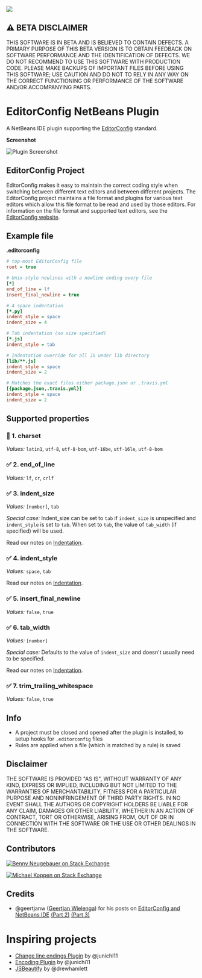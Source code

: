 [![](https://travis-ci.org/welovecoding/editorconfig-netbeans.svg?branch=master)](https://travis-ci.org/welovecoding/editorconfig-netbeans)

## :warning: BETA DISCLAIMER

THIS SOFTWARE IS IN BETA AND IS BELIEVED TO CONTAIN DEFECTS. A PRIMARY PURPOSE OF THIS BETA VERSION IS TO OBTAIN FEEDBACK ON SOFTWARE PERFORMANCE AND THE IDENTIFICATION OF DEFECTS. WE DO NOT RECOMMEND TO USE THIS SOFTWARE WITH PRODUCTION CODE. PLEASE MAKE BACKUPS OF IMPORTANT FILES BEFORE USING THIS SOFTWARE; USE CAUTION AND DO NOT TO RELY IN ANY WAY ON THE CORRECT FUNCTIONING OR PERFORMANCE OF THE SOFTWARE AND/OR ACCOMPANYING PARTS.

# EditorConfig NetBeans Plugin


A NetBeans IDE plugin supporting the [EditorConfig][] standard.

**Screenshot**

![Plugin Screenshot](https://dl.dropboxusercontent.com/u/74217418/screenshots/github/editorconfig-plugin/screen-1.png)


## EditorConfig Project

EditorConfig makes it easy to maintain the correct coding style when switching between different text editors and between different projects.  The EditorConfig project maintains a file format and plugins for various text editors which allow this file format to be read and used by those editors. For information on the file format and supported text editors, see the [EditorConfig website][EditorConfig].

## Example file

**.editorconfig**

```ini
# top-most EditorConfig file
root = true

# Unix-style newlines with a newline ending every file
[*]
end_of_line = lf
insert_final_newline = true

# 4 space indentation
[*.py]
indent_style = space
indent_size = 4

# Tab indentation (no size specified)
[*.js]
indent_style = tab

# Indentation override for all JS under lib directory
[lib/**.js]
indent_style = space
indent_size = 2

# Matches the exact files either package.json or .travis.yml
[{package.json,.travis.yml}]
indent_style = space
indent_size = 2
```

## Supported properties

###  :construction:  1. charset

*Values:* `latin1`, `utf-8`, `utf-8-bom`, `utf-16be`, `utf-16le`, `utf-8-bom`

### :white_check_mark: 2. end_of_line

*Values:* `lf`, `cr`, `crlf`

### :white_check_mark: 3. indent_size

*Values:* `[number]`, `tab`

*Special case:*
Indent_size can be set to `tab` if `indent_size` is unspecified and `indent_style` is set to `tab`.
When set to `tab`, the value of `tab_width` (if specified) will be used.

Read our notes on [Indentation](https://github.com/welovecoding/editorconfig-netbeans/wiki/Indentation).

### :white_check_mark: 4. indent_style

*Values:* `space`, `tab`

Read our notes on [Indentation](https://github.com/welovecoding/editorconfig-netbeans/wiki/Indentation).

### :white_check_mark: 5. insert_final_newline

*Values:* `false`, `true`

### :white_check_mark: 6. tab_width

*Values:* `[number]`

*Special case:*
Defaults to the value of `indent_size` and doesn't usually need to be specified.

Read our notes on [Indentation](https://github.com/welovecoding/editorconfig-netbeans/wiki/Indentation).

### :white_check_mark: 7. trim_trailing_whitespace

*Values:* `false`, `true`

[EditorConfig]: http://editorconfig.org

## Info

- A project must be closed and opened after the plugin is installed, to setup hooks for `.editorconfig` files
- Rules are applied when a file (which is matched by a rule) is saved

## Disclaimer

THE SOFTWARE IS PROVIDED "AS IS", WITHOUT WARRANTY OF ANY KIND, EXPRESS OR IMPLIED, INCLUDING BUT NOT LIMITED TO THE WARRANTIES OF MERCHANTABILITY, FITNESS FOR A PARTICULAR PURPOSE AND NONINFRINGEMENT OF THIRD PARTY RIGHTS. IN NO EVENT SHALL THE AUTHORS OR COPYRIGHT HOLDERS BE LIABLE FOR ANY CLAIM, DAMAGES OR OTHER LIABILITY, WHETHER IN AN ACTION OF CONTRACT, TORT OR OTHERWISE, ARISING FROM, OUT OF OR IN CONNECTION WITH THE SOFTWARE OR THE USE OR OTHER DEALINGS IN THE SOFTWARE.

## Contributors

[![Benny Neugebauer on Stack Exchange][stack_exchange_flair_bennyn]][stack_exchange_link_bennyn]

[![Michael Koppen on Stack Exchange][stack_exchange_flair_yser]][stack_exchange_link_yser]

## Credits

- @geertjanw ([Geertjan Wielenga](https://blogs.oracle.com/geertjan)) for his posts on [EditorConfig and NetBeans IDE](https://blogs.oracle.com/geertjan/entry/editorconfig_and_netbeans_ide) [(Part 2)](https://blogs.oracle.com/geertjan/entry/editorconfig_and_netbeans_ide_part) [(Part 3)](https://blogs.oracle.com/geertjan/entry/editorconfig_and_netbeans_ide_part1)

# Inspiring projects

- [Change line endings Plugin](https://github.com/junichi11/netbeans-change-lf) by @junichi11
- [Encoding Plugin](https://github.com/junichi11/netbeans-encoding-plugin) by @junichi11
- [JSBeautify](https://github.com/drewhamlett/netbeans-jsbeautify) by @drewhamlett


[stack_exchange_link_bennyn]: http://stackexchange.com/users/203782/benny-neugebauer?tab=accounts
[stack_exchange_link_yser]: http://stackexchange.com/users/3210455/yser?tab=accounts
[stack_exchange_flair_bennyn]: http://stackexchange.com/users/flair/203782.png?theme=default
[stack_exchange_flair_yser]: http://stackexchange.com/users/flair/3210455.png?theme=default
